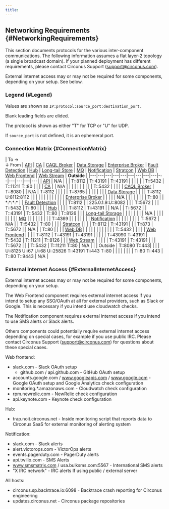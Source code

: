 ```yaml
---
title:
---
```


## Networking Requirements {#NetworkingRequirements}
This section documents protocols for the various inter-component communications. The following information assumes a flat layer-2 topology (a single broadcast domain). If your planned deployment has different requirements, please contact Circonus Support (support@circonus.com).

External internet access may or may not be required for some components, depending on your setup. See below.


### Legend {#Legend}
Values are shown as `IP:protocol:source_port:destination_port`.

Blank leading fields are elided.

The protocol is shown as either "T" for TCP or "U" for UDP.

If `source_port` is not defined, it is an ephemeral port.


### Connection Matrix {#ConnectionMatrix}

| To &rarr;<br>&darr; From | [API](/Components.md#API) | [CA](/Components.md#CA) | [CAQL Broker](/Components.md#CAQLBroker) | [Data Storage](/Components.md#DataStorage) | [Enterprise Broker](/Components.md#EnterpriseBroker) | [Fault Detection](/Components.md#FaultDetection) | [Hub](/Components.md#Hub) | [Long-tail Store](/Components.md#Long-tailStore) | [MQ](/Components.md#MQ) | [Notification](/Components.md#Notification) | [Stratcon](/Components.md#Stratcon) | [Web DB](/Components.md#WebDB) | [Web Frontend](/Components.md#WebFrontend) | [Web Stream](/Components.md#WebStream) | **Outside** |
|---|---|---|---|---|---|---|---|---|---|---|---|---|---|
| [API](/Components.md#API) | N/A | | | T::8112 | T::43191 | T::43191 | | | | | | T::5432 | T::11211 T::80 | | |
| [CA](/Components.md#CA) | | N/A | | | | | | | | | | T::5432 | | | |
| [CAQL Broker](/Components.md#CAQLBroker) | T::8080 | | N/A | T::8112 | | | | | T::8765 | | | | | | |
| [Data Storage](/Components.md#DataStorage) | | | | T::8112 U:8112:8112 | | | | | | | | | | | |
| [Enterprise Broker](/Components.md#EnterpriseBroker) | | | | | N/A | | | | | | | | T::80 | | \*:\*:\*:\* |
| [Fault Detection](/Components.md#FaultDetection) | | | | T::8112 | | 225.0.1.9:U::8082 | | | T::5672 | | | T::5432 | T::80 | | |
| [Hub](/Components.md#Hub) | | | | T::8112 | T::43191 | | N/A | | T::5672 | | T::43191 | T::5432 | T::80 | T::8126 | |
| [Long-tail Storage](/Components.md#Long-tailStore) | | | | | | | | N/A | | | | | | | |
| [MQ](/Components.md#MQ) | | | | | | | | | T::4369 | | | | | | |
| [Notification](/Components.md#Notification) | | | | | | | | | T::5672 | N/A | | T::5432 | T::80 | | |
| [Stratcon](/Components.md#Stratcon) | | | | T::8112 | T::43191 | | | T::873 | T::5672 | | N/A | | T::80 | | |
| [Web DB](/Components.md#WebDB) | | | | | | | | | | | | T::5432 | | | |
| [Web Frontend](/Components.md#WebFrontend) | | | | T::8112 | T::43191 | T::43191 | | | | | T::43090 T::43191 | T::5432 | T::11211 | T::8126 | |
| [Web Stream](/Components.md#WebStream) | | | | | T::43191 | T::43191 | | | T::5672 | | | T::5432 | T::11211 T::80 | N/A | |
| Outside | T::8080 T::443| | | | U::8125 U::67 U::68 U::25826 T::43191 T::443 T::80 | | | | | | | | T::80 T::443 | T::80 T::9443 | N/A |


### External Internet Access {#ExternalInternetAccess}

External internet access may or may not be required for some components, depending on your setup.

The Web Frontend component requires external internet access if you intend to setup any SSO/OAuth at all for external providers, such as Slack or Google. This is necessary if you intend use cloudwatch checks.

The Notification component requires external internet access if you intend to use SMS alerts or Slack alerts.

Others components could potentially require external internet access depending on special cases, for example if you use public IRC. Please contact Circonus Support (support@circonus.com) for questions about these special cases.

Web frontend:

* slack.com - Slack OAuth setup
   * github.com / api.github.com - GitHub OAuth setup
* accounts.google.com / www.googleapis.com / www.google.com - Google OAuth setup and Google Analytics check configuration
* monitoring.\*.amazonaws.com - Cloudwatch check configuration
* rpm.newrelic.com - NewRelic check configuration
* api.keynote.com - Keynote check configuration
    

Hub:

* trap.noit.circonus.net - Inside monitoring script that reports data to Circonus SaaS for external monitoring of alerting system


Notification:

* slack.com - Slack alerts
* alert.victorops.com - VictorOps alerts
* events.pagerduty.com - PagerDuty alerts
* api.twilio.com - SMS Alerts
* www.smsmatrix.com / usa.bulksms.com:5567 - International SMS alerts
* "X IRC network" - IRC alerts If using public / external server


All hosts:

* circonus.sp.backtrace.io:6098 - Backtrace crash reporting for Circonus engineering
* updates.circonus.net - Circonus package repositories
